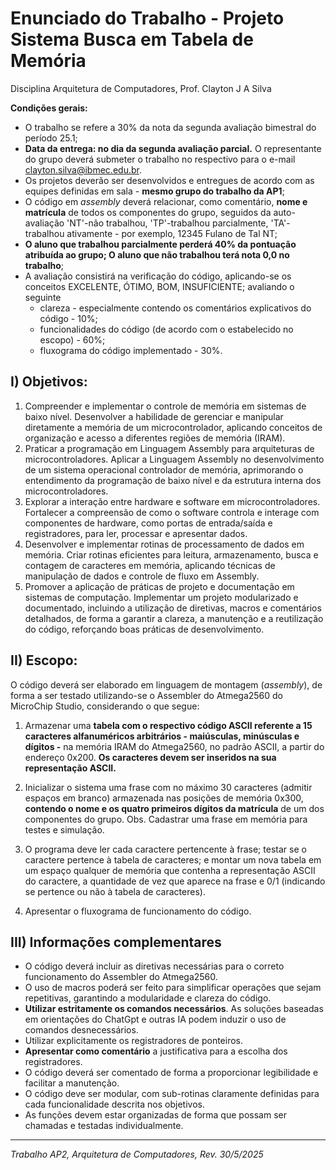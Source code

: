 # Enunciado do Trabalho - Projeto Sistema Busca em Tabela de Memória

Disciplina Arquitetura de Computadores, Prof. Clayton J A Silva

**Condições gerais:**

- O trabalho se refere a 30% da nota da segunda avaliação bimestral do período 25.1;
- **Data da entrega: no dia da segunda avaliação parcial.** O representante do grupo deverá submeter o trabalho no respectivo para o e-mail clayton.silva@ibmec.edu.br.
- Os projetos deverão ser desenvolvidos e entregues de acordo com as equipes definidas em sala - **mesmo grupo do trabalho da AP1**;
- O código em *assembly* deverá relacionar, como comentário, **nome e matrícula** de todos os componentes do grupo, seguidos da auto-avaliação 'NT'-não trabalhou, 'TP'-trabalhou parcialmente, 'TA'-trabalhou ativamente - por exemplo, 12345 Fulano de Tal NT;
- **O aluno que trabalhou parcialmente perderá 40% da pontuação atribuída ao grupo; O aluno que não trabalhou terá nota 0,0 no trabalho**;
- A avaliação consistirá na verificação do código, aplicando-se os conceitos EXCELENTE, ÓTIMO, BOM, INSUFICIENTE; avaliando o seguinte
   - clareza - especialmente contendo os comentários explicativos do código - 10%;  
   - funcionalidades do código (de acordo com o estabelecido no escopo) - 60%;
   - fluxograma do código implementado - 30%.

## I) Objetivos:

1. Compreender e implementar o controle de memória em sistemas de baixo nível. Desenvolver a habilidade de gerenciar e manipular diretamente a memória de um microcontrolador, aplicando conceitos de organização e acesso a diferentes regiões de memória (IRAM).
2. Praticar a programação em Linguagem Assembly para arquiteturas de microcontroladores. Aplicar a Linguagem Assembly no desenvolvimento de um sistema operacional controlador de memória, aprimorando o entendimento da programação de baixo nível e da estrutura interna dos microcontroladores.
3. Explorar a interação entre hardware e software em microcontroladores. Fortalecer a compreensão de como o software controla e interage com componentes de hardware, como portas de entrada/saída e registradores, para ler, processar e apresentar dados.
4. Desenvolver e implementar rotinas de processamento de dados em memória. Criar rotinas eficientes para leitura, armazenamento, busca e contagem de caracteres em memória, aplicando técnicas de manipulação de dados e controle de fluxo em Assembly.
5. Promover a aplicação de práticas de projeto e documentação em sistemas de computação. Implementar um projeto modularizado e documentado, incluindo a utilização de diretivas, macros e comentários detalhados, de forma a garantir a clareza, a manutenção e a reutilização do código, reforçando boas práticas de desenvolvimento.

## II) Escopo:

O código deverá ser elaborado em linguagem de montagem (*assembly*), de forma a ser testado utilizando-se o Assembler do Atmega2560 do MicroChip Studio, considerando o que segue:

1. Armazenar uma **tabela com o respectivo código ASCII referente a 15 caracteres alfanuméricos arbitrários - maiúsculas, minúsculas e dígitos -** na memória IRAM do Atmega2560, no padrão ASCII, a partir do endereço 0x200. **Os caracteres devem ser inseridos na sua representação ASCII.**

2. Inicializar o sistema uma frase com no máximo 30 caracteres (admitir espaços em branco) armazenada nas posições de memória 0x300, **contendo o nome e os quatro primeiros dígitos da matrícula** de um dos componentes do grupo. Obs. Cadastrar uma frase em memória para testes e simulação.

3. O programa deve ler cada caractere pertencente à frase; testar se o caractere pertence à tabela de caracteres; e montar um  nova tabela em um espaço qualquer de memória que contenha a representação ASCII do caractere, a quantidade de vez que aparece na frase e 0/1 (indicando se pertence ou não à tabela de caracteres).

4. Apresentar o fluxograma de funcionamento do código.

## III) Informações complementares

- O código deverá incluir as diretivas necessárias para o correto funcionamento do Assembler do Atmega2560.
- O uso de macros poderá ser feito para simplificar operações que sejam repetitivas, garantindo a modularidade e clareza do código.
- **Utilizar estritamente os comandos necessários**. As soluções baseadas em orientações do ChatGpt e outras IA podem induzir o uso de comandos desnecessários.
- Utilizar explicitamente os registradores de ponteiros.
- **Apresentar como comentário** a justificativa para a escolha dos registradores.
- O código deverá ser comentado de forma a proporcionar legibilidade e facilitar a manutenção.
- O código deve ser modular, com sub-rotinas claramente definidas para cada funcionalidade descrita nos objetivos.
- As funções devem estar organizadas de forma que possam ser chamadas e testadas individualmente.

---
*Trabalho AP2, Arquitetura de Computadores, Rev. 30/5/2025*
